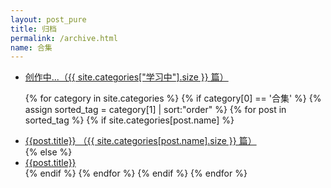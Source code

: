 ```yaml
---
layout: post_pure
title: 归档
permalink: /archive.html
name: 合集
---
```



<ul>
<li><a href="/ing.html">创作中...（{{ site.categories["学习中"].size }} 篇）</a></li>


{% for category in site.categories %}
{% if category[0] == '合集' %}
{% assign sorted_tag = category[1] | sort:"order" %}
{% for post in sorted_tag %}
{% if site.categories[post.name] %}
<li><a href="{{ post.url }}">{{post.title}} （{{ site.categories[post.name].size }} 篇）</a></li>
{% else %}
<li><a href="{{ post.url }}">{{post.title}}</a></li>
{% endif %}
{% endfor %}
{% endif %}
{% endfor %}
</ul>